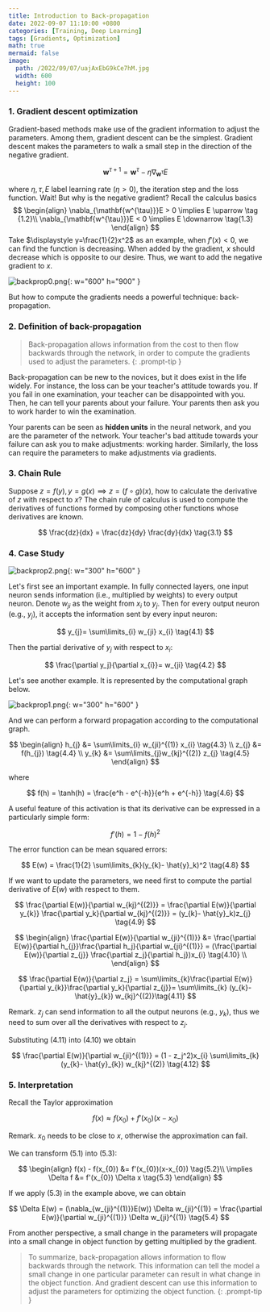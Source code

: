 ```yaml
---
title: Introduction to Back-propagation 
date: 2022-09-07 11:10:00 +0800
categories: [Training, Deep Learning]
tags: [Gradients, Optimization]
math: true
mermaid: false
image:
  path: /2022/09/07/uajAxEbG9kCe7hM.jpg 
  width: 600
  height: 100
---
```

### 1. Gradient descent optimization

Gradient-based methods make use of the gradient information to adjust the parameters. Among them, gradient descent can be the simplest. Gradient descent makes the parameters to walk a small step in the direction of the negative gradient.

$$
\mathbf{w}^{\tau + 1} = \mathbf{w}^{\tau} - \eta \nabla_{\mathbf{w}^{\tau}} E \tag{1.1}
$$

where $\eta, \tau, E$ label learning rate ($\eta > 0$), the iteration step and the loss function. Wait! But why is the negative gradient? Recall the calculus basics
$$
\begin{align}
\nabla_{\mathbf{w^{\tau}}}E > 0 \implies E \uparrow \tag {1.2}\\
\nabla_{\mathbf{w^{\tau}}}E < 0 \implies E \downarrow \tag{1.3}
\end{align}
$$
Take $\displaystyle y=\frac{1}{2}x^2$ as an example, when $f'(x) < 0$, we can find the function is decreasing. When added by the gradient, $x$ should decrease which is opposite to our desire. Thus, we want to add the negative gradient to $x$. 

![backprop0.png](2022/09/07/3lhCmiytvPuWnRk.png){: w="600" h="900" }

But how to compute the gradients needs a powerful technique: back-propagation.

### 2. Definition of back-propagation

> Back-propagation allows information from the cost to then flow backwards through the network, in order to compute the gradients used to adjust the parameters.
{: .prompt-tip }

Back-propagation can be new to the novices, but it does exist in the life widely. For instance, the loss can be your teacher's attitude towards you. If you fail in one examination, your teacher can be disappointed with you. Then, he can tell your parents about your failure. Your parents then ask you to work harder to win the examination.

Your parents can be seen as **hidden units** in the neural network, and you are the parameter of the network. Your teacher's bad attitude towards your failure can ask you to make adjustments: working harder. Similarly, the loss can require the parameters to make adjustments via gradients.

### 3. Chain Rule

Suppose $z = f(y), y = g(x) \implies z = (f \circ g)(x)$, how to calculate the derivative of $z$ with respect to $x$? The chain rule of calculus is used to compute the derivatives of functions formed by composing other functions whose derivatives are known.

$$
\frac{dz}{dx} = \frac{dz}{dy} \frac{dy}{dx} \tag{3.1}
$$

### 4. Case Study

![backprop2.png](2022/09/07/iTFg9de8RyfJavm.png){: w="300" h="600" }

Let's first see an important example. In fully connected layers, one input neuron sends information (i.e., multiplied by weights) to every output neuron. Denote $w_{ji}$ as the weight from $x_i$ to $y_j$. Then for every output neuron (e.g., $y_j$), it accepts the information sent by every input neuron:

$$
y_{j}= \sum\limits_{i} w_{ji} x_{i} \tag{4.1}
$$

Then the partial derivative of $y_j$ with respect to $x_i$:

$$
\frac{\partial y_j}{\partial x_{i}}= w_{ji} \tag{4.2}
$$

Let's see another example. It is represented by the computational graph below.

![backprop1.png](2022/09/07/QOJYtIw6BNmsc2i.png){: w="300" h="600" }

And we can perform a forward propagation according to the computational graph.

$$
\begin{align}
h_{j} &= \sum\limits_{i} w_{ji}^{(1)} x_{i} \tag{4.3} \\
z_{j} &= f(h_{j})     \tag{4.4}      \\
y_{k} &= \sum\limits_{j}w_{kj}^{(2)} z_{j} \tag{4.5} 
\end{align}
$$

where

$$
f(h) = \tanh(h) = \frac{e^h - e^{-h}}{e^h + e^{-h}} \tag{4.6}
$$

A useful feature of this activation is that its derivative can be expressed in a particularly simple form:

$$
f'(h) = 1 - f(h)^2 \tag{4.7}
$$

The error function can be mean squared errors:

$$
E(w) = \frac{1}{2} \sum\limits_{k}(y_{k}- \hat{y}_k)^2 \tag{4.8}            
$$

If we want to update the parameters, we need first to compute the partial derivative of $E(w)$ with respect to them. 

$$
\frac{\partial E(w)}{\partial w_{kj}^{(2)}} = \frac{\partial E(w)}{\partial y_{k}} \frac{\partial y_k}{\partial w_{kj}^{(2)}} = (y_{k}- \hat{y}_k)z_{j} \tag{4.9}
$$

$$
\begin{align}
\frac{\partial E(w)}{\partial w_{ji}^{(1)}} &= \frac{\partial E(w)}{\partial h_{j}}\frac{\partial h_j}{\partial w_{ji}^{(1)}} = (\frac{\partial E(w)}{\partial z_{j}} \frac{\partial z_j}{\partial h_j})x_{i} \tag{4.10} \\
\end{align}
$$

$$
\frac{\partial E(w)}{\partial z_j} = \sum\limits_{k}\frac{\partial E(w)}{\partial y_{k}}\frac{\partial y_k}{\partial z_{j}}= \sum\limits_{k} (y_{k}- \hat{y}_{k}) w_{kj}^{(2)}\tag{4.11}
$$

$\text{Remark.}$ $z_j$ can send information to all the output neurons (e.g., $y_k$), thus we need to sum over all the derivatives with respect to $z_j$.

Substituting $\text{(4.11)}$ into $\text{(4.10)}$ we obtain

$$
\frac{\partial E(w)}{\partial w_{ji}^{(1)}} = (1 - z_j^2)x_{i} \sum\limits_{k} (y_{k}- \hat{y}_{k}) w_{kj}^{(2)} \tag{4.12}
$$

### 5. Interpretation

Recall the Taylor approximation

$$
f(x) \approx f(x_{0}) + f'(x_{0})(x-x_{0}) \tag{5.1}
$$

$\text{Remark.}$ $x_0$ needs to be close to $x$, otherwise the approximation can fail.

We can transform $\text{(5.1)}$ into $\text{(5.3)}$:

$$
\begin{align}
f(x) - f(x_{0}) &= f'(x_{0})(x-x_{0}) \tag{5.2}\\
\implies \Delta f &= f'(x_{0}) \Delta x \tag{5.3}
\end{align}
$$

If we apply $\text{(5.3)}$ in the example above, we can obtain

$$
\Delta E(w) =  (\nabla_{w_{ji}^{(1)}}E(w)) \Delta w_{ji}^{(1)} = \frac{\partial E(w)}{\partial w_{ji}^{(1)}} \Delta w_{ji}^{(1)} \tag{5.4}
$$

From another perspective, a small change in the parameters will propagate into a small change in object function by getting multiplied by the gradient.

> To summarize, back-propagation allows information to flow backwards through the network. This information can tell the model a small change in one particular parameter can result in what change in the object function. And gradient descent can use this information to adjust the parameters for optimizing the object function.
{: .prompt-tip }
